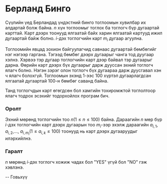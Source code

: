 Берланд Бинго
=============
Сүүлийн үед Берландад үндэстний бинго тоглоомын хувилбар их алдартай болж байна. $n$ хүн тоглоомыг тоглох ба тоглогч бүр дугаартай карттай. Карт дээрх тоонууд ялгаатай байх харин ялгаатай картууд ижил дугаартай байж болно. $i$-дэх тоглогчийн карт $m_i$ дугаар агуулна.

Тоглоомийн явцад зохион байгуулагчид савнаас дугаартай бөмбөгийг нэг нэгээр гаргана. Тэгээд бөмбөг дээрх дугаарыг чанга тод дуугаар хэлнэ. Хэрвээ тэр дугаар тоглогчийн карт дээр байвал тэр дугаарыг дарна. Өөрийн карт дээрх бүх дугаарыг дарж дууссан эхний тоглогч ялагч болно. Нэгэн зэрэг олон тоглогч бүх дугаараа дарж дуусгавал хэн ч ялагч болохгүй. Тоглоомын эхэнд $1$-ээс $100$ хүртэл дугаарлагдсан ялгаатай дугаартай $100$-н бөмбөг саванд байна.

Танд тоглогчдын карт өгөгдсөн бол хамгийн тохиромжтой тоглолтоор ялагч тодрох эсэхийг тодорхойлох програм бич.

### Оролт
Эхний мөрөнд тоглогчийн тоо $n (1≤n≤100)$ байна. Дараагийн $n$ мөр бүр $i$-дэх тоглогчийн карт дээрх дугаарын тоо $m_i$-ээр эхэлж дараагийн $a_{i,1}$, $a_{i,2}$,..., $a_{{i,m_i}} (1 ≤ a_{i,k}≤100)$ тоонууд нь карт дээрх дугааруудыг илэрхийлнэ.

### Гаралт
$n$ мөрөнд $i$-дэх тоглогч хожиж чадах бол "YES" үгүй бол "NO" гэж хэвлэнэ.

-- Говьхүү
